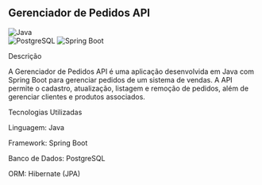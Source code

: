 Gerenciador de Pedidos API
--

![Java](https://img.shields.io/badge/Java-21-orange)  
![PostgreSQL](https://img.shields.io/badge/Database-PostgreSQL-336791?logo=postgresql&logoColor=white)
![Spring Boot](https://img.shields.io/badge/Spring%20Boot-3.4.4-brightgreen)

Descrição

A Gerenciador de Pedidos API é uma aplicação desenvolvida em Java com Spring Boot para gerenciar pedidos de um sistema de vendas. A API permite o cadastro, atualização, listagem e remoção de pedidos, além de gerenciar clientes e produtos associados.

Tecnologias Utilizadas

Linguagem: Java

Framework: Spring Boot

Banco de Dados: PostgreSQL

ORM: Hibernate (JPA)

